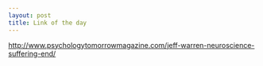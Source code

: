 ```yaml
---
layout: post
title: Link of the day
---
```


<http://www.psychologytomorrowmagazine.com/jeff-warren-neuroscience-suffering-end/>
